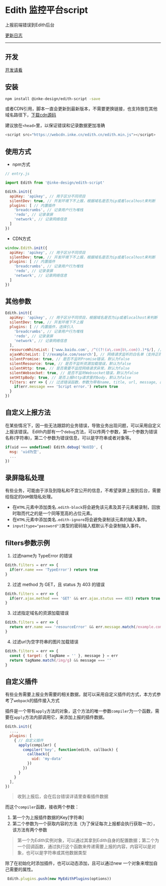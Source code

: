 # Edith 监控平台script

上报前端错误到Edith后台

[更新日志](./CHANGELOG.md)

---

## 开发

[开发请看](./DEVELOPMENT.md)

## 安装

```bash
npm install @inke-design/edith-script -save
```

或者CDN引用，脚本一直会更新到最新版本，不需要更换链接，也支持放在其他域名路径下，[下载cdn源码](https://webcdn.inke.cn/edith.cn/edith.cn.zip)

建议放在`<head>`里，以保证错误和记录数据更加准确

```javascript
<script src="https://webcdn.inke.cn/edith.cn/edith.min.js"></script>
```

## 使用方式

- npm方式

```javascript
// entry.js

import Edith from '@inke-design/edith-script'

Edith.init({
  apiKey: 'apikey', // 用于区分不同项目
  silentDev: true, // 开发环境下不上报，根据域名是否为ip或者localhost来判断
  plugins: [ // 内置插件
    'breadcrumbs', // 记录用户行为堆栈
    'redo', // 记录录屏
    'network', // 记录网络信息
  ]
})
```

- CDN方式

```javascript
window.Edith.init({
  apiKey: 'apikey', // 用于区分不同项目
  silentDev: true, // 开发环境下不上报，根据域名是否为ip或者localhost来判断
  plugins: [ // 内置插件
    'breadcrumbs', // 记录用户行为堆栈
    'redo', // 记录录屏
    'network', // 记录网络信息
  ]
})
```

## 其他参数

```javascript
Edith.init({
  apiKey: 'apikey', // 用于区分不同项目，根据域名是否为ip或者localhost来判断
  silentDev: true, // 开发环境下不上报
  plugins: [ // 内置插件，选择引入
    'breadcrumbs', // 记录用户行为堆栈
    'redo', // 记录录屏
    'network', // 记录网络信息
  ],
  resourceWhiteList: ['www.baidu.com', /^((?!(a\.com|b\.com)).)*$/], // 资源加载监听的白名单（支持正则，字符串会忽略判断协议和query参数）
  ajaxWhiteList: ['//example.com/search'], // 网络请求监听的白名单（支持正则，字符串会忽略判断协议和query参数）
  silentPromise: true, // 是否不监听Promise错误，默认为false
  silentResource: true, // 是否不监听资源加载错误，默认为false
  silentHttp: true, // 是否需要不监控网络请求异常，默认为false
  silentWebsocket: true, // 是否不监听Websocket错误，默认为false
  setHttpBody: true, // 是否上报http请求里的body，默认为false
  filters: err => { // 过滤错误函数，参数为带有name, title, url, message, ajax, target的错误信息字段, 返回值为真值，则不上报错误（自定义上报不拦截）
    if(err.message === 'Script error.') return true
  }
})
```

## 自定义上报方法

在某些情况下，因一些无法跟踪的业务错误，导致业务出现问题，可以采用自定义上报该错误。
Edith内部有一个`debug`方法，可以传两个参数，第一个参数为错误名称(字符串)，第二个参数为错误信息，可以是字符串或者对象等。

  ```javascript
  if(uid === undefined) Edith.debug('NoUID', {
    msg: 'uid为空',
    ...
  })

  ```

## 录屏隐私处理

有些业务，可能由于涉及到隐私和不宜公开的信息，不希望录屏上报到后台，需要给指定的`DOM`做隐私处理。

- 在`HTML`元素中添加类名`.edith-block`将会避免该元素及其子元素被录制，回放时取而代之的是一个同等宽高的占位元素。
- 在`HTML`元素中添加类名`.edith-ignore`将会避免录制该元素的输入事件。
- `input[type="password"]`类型的密码输入框默认不会录制输入事件。

## filters参数示例

1. 过滤name为 TypeError 的错误

  ```javascript
  Edith.filters = err => {
    if(err.name === 'TypeError') return true
  }

  ```

2. 过滤 method 为 GET，且 status 为 403 的错误

  ```javascript
  Edith.filters = err => {
    if(err.ajax.method === 'GET' && err.ajax.stutus === 403) return true
  }
  ```

3. 过滤指定域名的资源加载错误

  ```javascript
  Edith.filters = err => {
    return err.name === 'resourceError' && err.message.match(/example.com/)
  }
  ```

4. 过滤url为空字符串的图片加载错误

  ```javascript
  Edith.filters = err => {
    const { target: { tagName = '' }, message } = err
    return tagName.match(/img/g) && message === ''
  }
  ```

## 自定义插件

有些业务需要上报业务需要的相关数据，就可以采用自定义插件的方式，本方式参考了`webpack`的插件接入方式

插件是一个带有`apply`方法的对象，这个方法的唯一参数`compiler`为一个函数，需要在`apply`方法内部调用它，来添加上报的插件数据。

  ```javascript
  Edith.init({
    ...,
    plugins: [
      { // 自定义插件
        apply(compiler) {
          compiler('key', function(edith, callback) {
            callback({
              uid: 'my-data'
            })
          })
        }
      }
    ],
  })
  ```
> 收到上报后，会在后台错误详请里查看插件数据

而这个`compiler`函数，接收两个参数：
1. 第一个为上报插件数据的Key[字符串]
2. 第二个参数为一个获取内容的方法（为了保证每次上报都会执行获取一次），该方法有两个参数
> 第一个为Edith实例对象，可以通过其拿到Edith自身的配置数据；第二个为一个回调函数，通过执行这个函数来传递需要上报的内容，内容可以是对象，也可以是字符串或其他数据类型

除了在初始化时添加插件，也可以动态添加，且可以通过new 一个对象来增加自己需要的属性。
```javascript
 Edith.plugins.push(new MyEdithPlugins(options))
```
